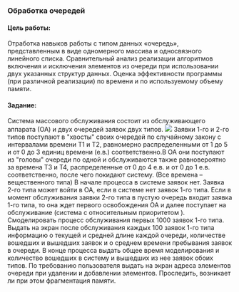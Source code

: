 ### Обработка очередей
#### Цель работы:
Отработка навыков работы с типом данных «очередь»,
представленным в виде одномерного массива и односвязного линейного
списка. Сравнительный анализ реализации алгоритмов включения и
исключения элементов из очереди при использовании двух указанных
структур данных. Оценка эффективности программы (при различной
реализации) по времени и по используемому объему памяти.

#### Задание:
Система массового обслуживания состоит из обслуживающего аппарата
(ОА) и двух очередей заявок двух типов.
<img src="https://github.com/KattyOG/University/blob/master/Types%20and%20data%20structures/Queue%20Processing/GqpUm2z4dz0.jpg">
Заявки 1-го и 2-го типов поступают в "хвосты" своих очередей по
случайному закону с интервалами времени Т1 и Т2, равномерно
распределенными от 1 до 5 и от 0 до 3 единиц времени (е.в.) соответственно.В ОА они поступают из "головы" очереди по одной и обслуживаются также
равновероятно за времена Т3 и Т4, распределенные от 0 до 4 е.в. и от 0 до 1
е.в. соответственно, после чего покидают систему. (Все времена –
вещественного типа) В начале процесса в системе заявок нет.
Заявка 2-го типа может войти в ОА, если в системе нет заявок 1-го типа.
Если в момент обслуживания заявки 2-го типа в пустую очередь входит заявка
1-го типа, то она ждет первого освобождения ОА и далее поступает на
обслуживание (система с относительным приоритетом ).
Смоделировать процесс обслуживания первых 1000 заявок 1-го типа.
Выдать на экран после обслуживания каждых 100 заявок 1-го типа
информацию о текущей и средней длине каждой очереди, количестве
вошедших и вышедших заявок и о среднем времени пребывания заявок в
очереди. В конце процесса выдать общее время моделирования и количество
вошедших в систему и вышедших из нее заявок обоих типов. По требованию
пользователя выдать на экран адреса элементов очереди при удалении и
добавлении элементов. Проследить, возникает ли при этом фрагментация
памяти.

